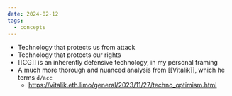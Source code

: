 ```yaml
---
date: 2024-02-12
tags:
  - concepts
---
```


- Technology that protects us from attack
- Technology that protects our rights
- [[CG]] is an inherently defensive technology, in my personal framing
- A much more thorough and nuanced analysis from [[Vitalik]], which he terms `d/acc`
	- https://vitalik.eth.limo/general/2023/11/27/techno_optimism.html